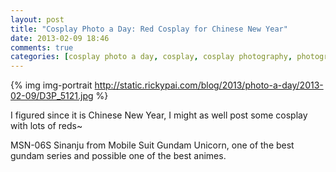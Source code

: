 ```yaml
---
layout: post
title: "Cosplay Photo a Day: Red Cosplay for Chinese New Year"
date: 2013-02-09 18:46
comments: true
categories: [cosplay photo a day, cosplay, cosplay photography, photography, Gundam, Mobile Suit Gundam Unicorn]
---
```


{% img img-portrait http://static.rickypai.com/blog/2013/photo-a-day/2013-02-09/D3P_5121.jpg %}

I figured since it is Chinese New Year, I might as well post some cosplay with lots of reds~

MSN-06S Sinanju from Mobile Suit Gundam Unicorn, one of the best gundam series and possible one of the best animes.